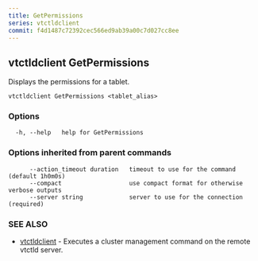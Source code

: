 ```yaml
---
title: GetPermissions
series: vtctldclient
commit: f4d1487c72392cec566ed9ab39a00c7d027cc8ee
---
```

## vtctldclient GetPermissions

Displays the permissions for a tablet.

```
vtctldclient GetPermissions <tablet_alias>
```

### Options

```
  -h, --help   help for GetPermissions
```

### Options inherited from parent commands

```
      --action_timeout duration   timeout to use for the command (default 1h0m0s)
      --compact                   use compact format for otherwise verbose outputs
      --server string             server to use for the connection (required)
```

### SEE ALSO

* [vtctldclient](../)	 - Executes a cluster management command on the remote vtctld server.

